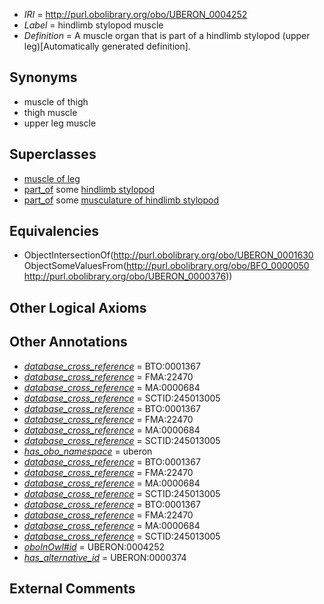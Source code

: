  * *IRI* = http://purl.obolibrary.org/obo/UBERON_0004252
 * *Label* = hindlimb stylopod muscle
 * *Definition* = A muscle organ that is part of a hindlimb stylopod (upper leg)[Automatically generated definition].

## Synonyms

 * muscle of thigh
 * thigh muscle
 * upper leg muscle

## Superclasses

 * [muscle of leg](../../UBERON/83/UBERON_0001383.md)
 * [part_of](../../BFO/50/BFO_0000050.md) some [hindlimb stylopod](../../UBERON/76/UBERON_0000376.md)
 * [part_of](../../BFO/50/BFO_0000050.md) some [musculature of hindlimb stylopod](../../UBERON/63/UBERON_0004463.md)

## Equivalencies

 * ObjectIntersectionOf(<http://purl.obolibrary.org/obo/UBERON_0001630> ObjectSomeValuesFrom(<http://purl.obolibrary.org/obo/BFO_0000050> <http://purl.obolibrary.org/obo/UBERON_0000376>))

## Other Logical Axioms


## Other Annotations

 * *[database_cross_reference](../../ef/oboInOwl#hasDbXref.md)* = BTO:0001367
 * *[database_cross_reference](../../ef/oboInOwl#hasDbXref.md)* = FMA:22470
 * *[database_cross_reference](../../ef/oboInOwl#hasDbXref.md)* = MA:0000684
 * *[database_cross_reference](../../ef/oboInOwl#hasDbXref.md)* = SCTID:245013005
 * *[database_cross_reference](../../ef/oboInOwl#hasDbXref.md)* = BTO:0001367
 * *[database_cross_reference](../../ef/oboInOwl#hasDbXref.md)* = FMA:22470
 * *[database_cross_reference](../../ef/oboInOwl#hasDbXref.md)* = MA:0000684
 * *[database_cross_reference](../../ef/oboInOwl#hasDbXref.md)* = SCTID:245013005
 * *[has_obo_namespace](../../ce/oboInOwl#hasOBONamespace.md)* = uberon
 * *[database_cross_reference](../../ef/oboInOwl#hasDbXref.md)* = BTO:0001367
 * *[database_cross_reference](../../ef/oboInOwl#hasDbXref.md)* = FMA:22470
 * *[database_cross_reference](../../ef/oboInOwl#hasDbXref.md)* = MA:0000684
 * *[database_cross_reference](../../ef/oboInOwl#hasDbXref.md)* = SCTID:245013005
 * *[database_cross_reference](../../ef/oboInOwl#hasDbXref.md)* = BTO:0001367
 * *[database_cross_reference](../../ef/oboInOwl#hasDbXref.md)* = FMA:22470
 * *[database_cross_reference](../../ef/oboInOwl#hasDbXref.md)* = MA:0000684
 * *[database_cross_reference](../../ef/oboInOwl#hasDbXref.md)* = SCTID:245013005
 * *[oboInOwl#id](../../id/oboInOwl#id.md)* = UBERON:0004252
 * *[has_alternative_id](../../Id/oboInOwl#hasAlternativeId.md)* = UBERON:0000374

## External Comments

